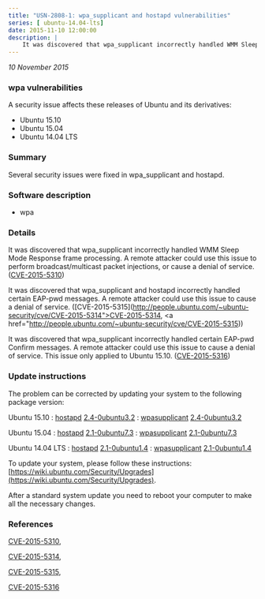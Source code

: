 ```yaml
---
title: "USN-2808-1: wpa_supplicant and hostapd vulnerabilities"
series: [ ubuntu-14.04-lts]
date: 2015-11-10 12:00:00
description: |
    It was discovered that wpa_supplicant incorrectly handled WMM Sleep Mode Response frame processing. A remote attacker could use this issue to perform broadcast/multicast packet injections, or cause a denial of service. ([CVE-2015-5310](http://people.ubuntu.com/~ubuntu-security/cve/CVE-2015-5310))
--- 
```

 
 

*10 November 2015*

### wpa vulnerabilities

A security issue affects these releases of Ubuntu and its derivatives:

* Ubuntu 15.10
* Ubuntu 15.04
* Ubuntu 14.04 LTS

### Summary

Several security issues were fixed in wpa_supplicant and hostapd. 

### Software description

* wpa 

### Details

It was discovered that wpa_supplicant incorrectly handled WMM Sleep Mode Response frame processing. A remote attacker could use this issue to perform broadcast/multicast packet injections, or cause a denial of service. ([CVE-2015-5310](http://people.ubuntu.com/~ubuntu-security/cve/CVE-2015-5310))

It was discovered that wpa_supplicant and hostapd incorrectly handled certain EAP-pwd messages. A remote attacker could use this issue to cause a denial of service. ([CVE-2015-5315](http://people.ubuntu.com/~ubuntu-security/cve/CVE-2015-5314">CVE-2015-5314</a>, <a href="http://people.ubuntu.com/~ubuntu-security/cve/CVE-2015-5315))

It was discovered that wpa_supplicant incorrectly handled certain EAP-pwd Confirm messages. A remote attacker could use this issue to cause a denial of service. This issue only applied to Ubuntu 15.10. ([CVE-2015-5316](http://people.ubuntu.com/~ubuntu-security/cve/CVE-2015-5316)) 

### Update instructions

The problem can be corrected by updating your system to the following package version:

Ubuntu 15.10
 : [hostapd](https://launchpad.net/ubuntu/+source/wpa) <span> [2.4-0ubuntu3.2](https://launchpad.net/ubuntu/+source/wpa/2.4-0ubuntu3.2) </span> 
 : [wpasupplicant](https://launchpad.net/ubuntu/+source/wpa) <span> [2.4-0ubuntu3.2](https://launchpad.net/ubuntu/+source/wpa/2.4-0ubuntu3.2) </span> 

Ubuntu 15.04
 : [hostapd](https://launchpad.net/ubuntu/+source/wpa) <span> [2.1-0ubuntu7.3](https://launchpad.net/ubuntu/+source/wpa/2.1-0ubuntu7.3) </span> 
 : [wpasupplicant](https://launchpad.net/ubuntu/+source/wpa) <span> [2.1-0ubuntu7.3](https://launchpad.net/ubuntu/+source/wpa/2.1-0ubuntu7.3) </span> 

Ubuntu 14.04 LTS
 : [hostapd](https://launchpad.net/ubuntu/+source/wpa) <span> [2.1-0ubuntu1.4](https://launchpad.net/ubuntu/+source/wpa/2.1-0ubuntu1.4) </span> 
 : [wpasupplicant](https://launchpad.net/ubuntu/+source/wpa) <span> [2.1-0ubuntu1.4](https://launchpad.net/ubuntu/+source/wpa/2.1-0ubuntu1.4) </span> 

To update your system, please follow these instructions: [https://wiki.ubuntu.com/Security/Upgrades](https://wiki.ubuntu.com/Security/Upgrades).

After a standard system update you need to reboot your computer to make all the necessary changes. 

### References

 
 [CVE-2015-5310](http://people.ubuntu.com/~ubuntu-security/cve/CVE-2015-5310), 

 [CVE-2015-5314](http://people.ubuntu.com/~ubuntu-security/cve/CVE-2015-5314), 

 [CVE-2015-5315](http://people.ubuntu.com/~ubuntu-security/cve/CVE-2015-5315), 

 [CVE-2015-5316](http://people.ubuntu.com/~ubuntu-security/cve/CVE-2015-5316)
 

